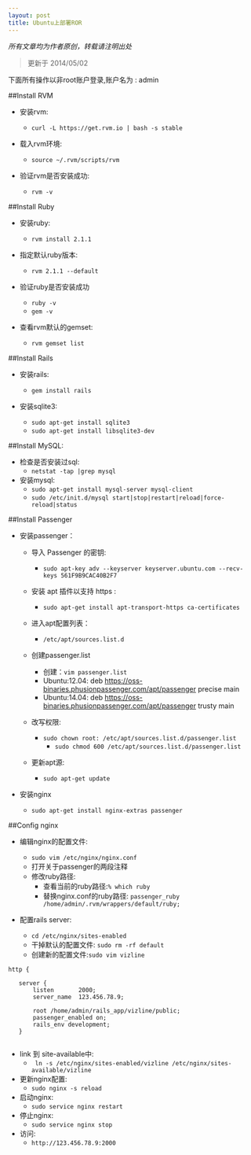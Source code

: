 ```yaml
---
layout: post
title: Ubuntu上部署ROR 
---
```


<em>所有文章均为作者原创，转载请注明出处</em>


>更新于 2014/05/02

下面所有操作以非root账户登录,账户名为 : admin

##Install RVM

- 安装rvm: 
	- `curl -L https://get.rvm.io | bash -s stable`
	
- 载入rvm环境:
	- `source ~/.rvm/scripts/rvm`
	
- 验证rvm是否安装成功:
	- `rvm -v`
	
##Install Ruby

- 安装ruby:
	- `rvm install 2.1.1`
	
- 指定默认ruby版本:
	- `rvm 2.1.1 --default`
	
- 验证ruby是否安装成功
	- `ruby -v`
	- `gem -v`
	
- 查看rvm默认的gemset:
	- `rvm gemset list`
		 	
##Install Rails

- 安装rails:
	- `gem install rails` 

- 安装sqlite3:
	- `sudo apt-get install sqlite3`
	- `sudo apt-get install libsqlite3-dev`

##Install MySQL:

- 检查是否安装过sql: 	
	- `netstat -tap |grep mysql`
- 安装mysql: 
	- `sudo apt-get install mysql-server mysql-client` 
	- `sudo /etc/init.d/mysql start|stop|restart|reload|force-reload|status`

##Install Passenger

- 安装passenger：
	- 导入 Passenger 的密钥: 
		- `sudo apt-key adv --keyserver keyserver.ubuntu.com --recv-keys 561F9B9CAC40B2F7` 
	
	- 安装 apt 插件以支持 https :
		- `sudo apt-get install apt-transport-https ca-certificates`
	
	- 进入apt配置列表：
		- `/etc/apt/sources.list.d`
	
	- 创建passenger.list
		- 创建：`vim passenger.list`			
		- Ubuntu:12.04: deb https://oss-binaries.phusionpassenger.com/apt/passenger precise main 
		- Ubuntu:14.04: deb https://oss-binaries.phusionpassenger.com/apt/passenger trusty main		
	
	- 改写权限:
		- `sudo chown root: /etc/apt/sources.list.d/passenger.list` 
    		- `sudo chmod 600 /etc/apt/sources.list.d/passenger.list`
    	
	- 更新apt源:
		- `sudo apt-get update`
		
- 安装nginx
	- `sudo apt-get install nginx-extras passenger`
	
##Config nginx
	
- 编辑nginx的配置文件:
	- `sudo vim /etc/nginx/nginx.conf`	
	- 打开关于passenger的两段注释
	- 修改ruby路径:
		- 查看当前的ruby路径:`% which ruby` 
		- 替换nginx.conf的ruby路径: `passenger_ruby /home/admin/.rvm/wrappers/default/ruby;`
	
- 配置rails server:
	- `cd /etc/nginx/sites-enabled`
	- 干掉默认的配置文件: `sudo rm -rf default`
	- 创建新的配置文件:`sudo vim vizline`
	
```
http {

   server {
       listen       2000;
       server_name  123.456.78.9;

       root /home/admin/rails_app/vizline/public;
       passenger_enabled on;
       rails_env development;
   }
    
``` 

- link 到 site-available中:
	- ` ln -s /etc/nginx/sites-enabled/vizline /etc/nginx/sites-available/vizline`
- 更新nginx配置:
	- `sudo nginx -s reload`
- 启动nginx:
	- `sudo service nginx restart` 
- 停止nginx:	
	- `sudo service nginx stop`	
- 访问:
	- `http://123.456.78.9:2000`






